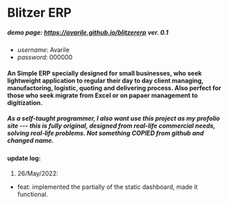 # Blitzer ERP

##### demo page: https://avarile.github.io/blitzererp ver. 0.1

- _username_: Avarile
- _password_: 000000

#### An Simple ERP specially designed for small businesses, who seek lightweight application to regular their day to day client managing, manufactoring, logistic, quoting and delivering process. Also perfect for those who seek migrate from Excel or on papaer management to digitization.

##### As a self-taught programmer, I also want use this project as my profolio site --- this is fully original, designed from real-life commercial needs, solving real-life problems. Not something COPIED from github and changed name.

#### update log:

1. 26/May/2022:

- feat: implemented the partially of the static dashboard, made it functional.
